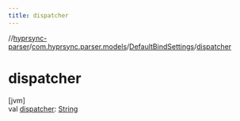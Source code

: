 ```yaml
---
title: dispatcher
---
```

//[hyprsync-parser](../../../index.html)/[com.hyprsync.parser.models](../index.html)/[DefaultBindSettings](index.html)/[dispatcher](dispatcher.html)



# dispatcher



[jvm]\
val [dispatcher](dispatcher.html): [String](https://kotlinlang.org/api/core/kotlin-stdlib/kotlin/-string/index.html)



